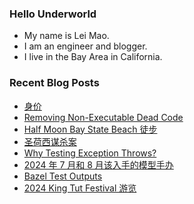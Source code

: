 ### Hello Underworld

- My name is Lei Mao.
- I am an engineer and blogger.
- I live in the Bay Area in California.


### Recent Blog Posts

<!-- BLOG-POST-LIST:START -->
- [身价](https://leimao.github.io/essay/%E8%BA%AB%E4%BB%B7-Bargain/)
- [Removing Non-Executable Dead Code](https://leimao.github.io/blog/Removing-Non-Executable-Dead-Code/)
- [Half Moon Bay State Beach 徒步](https://leimao.github.io/life/Half-Moon-Bay-State-Beach/)
- [圣荷西谋杀案](https://leimao.github.io/essay/%E5%9C%A3%E8%8D%B7%E8%A5%BF%E8%B0%8B%E6%9D%80%E6%A1%88-Fatal-Visit/)
- [Why Testing Exception Throws?](https://leimao.github.io/blog/Why-Testing-Exception-Throws/)
- [2024 年 7 月和 8 月该入手的模型手办](https://leimao.github.io/essay/2024%E5%B9%B47%E6%9C%88%E5%92%8C8%E6%9C%88%E8%AF%A5%E5%85%A5%E6%89%8B%E7%9A%84%E6%A8%A1%E5%9E%8B%E6%89%8B%E5%8A%9E/)
- [Bazel Test Outputs](https://leimao.github.io/blog/Bazel-Test-Outputs/)
- [2024 King Tut Festival 游览](https://leimao.github.io/life/2024-King-Tut-Festival/)
<!-- BLOG-POST-LIST:END -->
